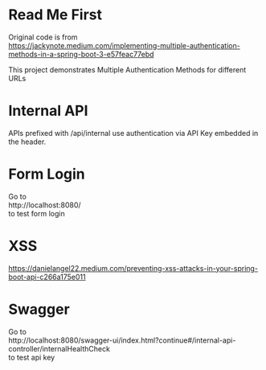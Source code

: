 # Read Me First
Original code is from  
https://jackynote.medium.com/implementing-multiple-authentication-methods-in-a-spring-boot-3-e57feac77ebd

This project demonstrates Multiple Authentication Methods for different URLs

# Internal API
APIs prefixed with /api/internal use authentication via API Key embedded in the header.

# Form Login
Go to  
http://localhost:8080/  
to test form login

# XSS
https://danielangel22.medium.com/preventing-xss-attacks-in-your-spring-boot-api-c266a175e011

# Swagger
Go to  
http://localhost:8080/swagger-ui/index.html?continue#/internal-api-controller/internalHealthCheck  
to test api key

